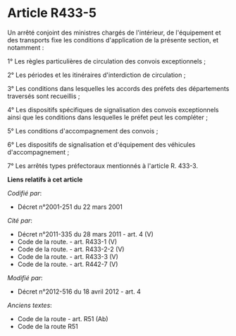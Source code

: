 # Article R433-5

Un arrêté conjoint des ministres chargés de l'intérieur, de l'équipement et des transports fixe les conditions d'application
de la présente section, et notamment : 

1° Les règles particulières de circulation des convois exceptionnels ; 

2° Les périodes et les itinéraires d'interdiction de circulation ; 

3° Les conditions dans lesquelles les accords des préfets des départements traversés sont recueillis ; 

4° Les dispositifs spécifiques de signalisation des convois exceptionnels ainsi que les conditions dans lesquelles le préfet
peut les compléter ; 

5° Les conditions d'accompagnement des convois ; 

6° Les dispositifs de signalisation et d'équipement des véhicules d'accompagnement ; 

7° Les arrêtés types préfectoraux mentionnés à l'article R. 433-3.

**Liens relatifs à cet article**

_Codifié par_:

  - Décret n°2001-251 du 22 mars 2001

_Cité par_:

  - Décret n°2011-335 du 28 mars 2011 - art. 4 (V)
  - Code de la route. - art. R433-1 (V)
  - Code de la route. - art. R433-2-2 (V)
  - Code de la route. - art. R433-3 (V)
  - Code de la route. - art. R442-7 (V)

_Modifié par_:

  - Décret n°2012-516 du 18 avril 2012 - art. 4

_Anciens textes_:

  - Code de la route - art. R51 (Ab)
  - Code de la route R51
